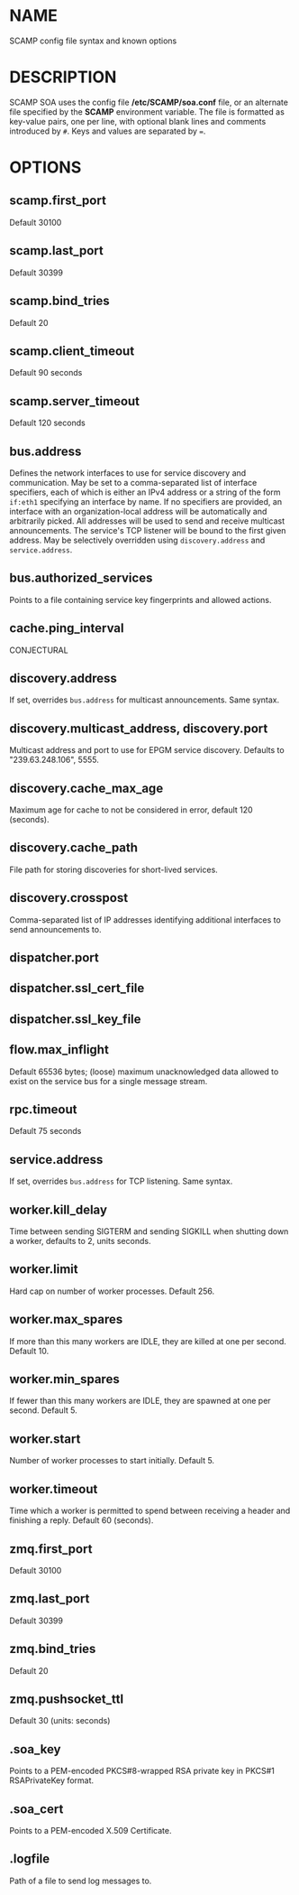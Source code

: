 # NAME

SCAMP config file syntax and known options

# DESCRIPTION

SCAMP SOA uses the config file **/etc/SCAMP/soa.conf** file, or an
alternate file specified by the **SCAMP** environment variable.  The file is
formatted as key-value pairs, one per line, with optional blank lines and
comments introduced by `#`.  Keys and values are separated by `=`.

# OPTIONS

## scamp.first\_port

Default 30100

## scamp.last\_port

Default 30399

## scamp.bind\_tries

Default 20

## scamp.client\_timeout

Default 90 seconds

## scamp.server\_timeout

Default 120 seconds

## bus.address

Defines the network interfaces to use for service discovery and communication.
May be set to a comma-separated list of interface specifiers, each of which
is either an IPv4 address or a string of the form `if:eth1` specifying an
interface by name.  If no specifiers are provided, an interface with an
organization-local address will be automatically and arbitrarily picked.
All addresses will be used to send and receive multicast announcements.  The
service's TCP listener will be bound to the first given address.  May be
selectively overridden using `discovery.address` and `service.address`.

## bus.authorized\_services

Points to a file containing service key fingerprints and allowed actions.

## cache.ping\_interval

CONJECTURAL

## discovery.address

If set, overrides `bus.address` for multicast announcements.  Same syntax.

## discovery.multicast\_address, discovery.port

Multicast address and port to use for EPGM service discovery.  Defaults to
"239.63.248.106", 5555.

## discovery.cache\_max\_age

Maximum age for cache to not be considered in error, default 120 (seconds).

## discovery.cache\_path

File path for storing discoveries for short-lived services.

## discovery.crosspost

Comma-separated list of IP addresses identifying additional interfaces to send announcements to.

## dispatcher.port

## dispatcher.ssl\_cert\_file

## dispatcher.ssl\_key\_file

## flow.max\_inflight

Default 65536 bytes; (loose) maximum unacknowledged data allowed to exist on
the service bus for a single message stream.

## rpc.timeout

Default 75 seconds

## service.address

If set, overrides `bus.address` for TCP listening.  Same syntax.

## worker.kill\_delay

Time between sending SIGTERM and sending SIGKILL when shutting down a worker,
defaults to 2, units seconds.

## worker.limit

Hard cap on number of worker processes.  Default 256.

## worker.max\_spares

If more than this many workers are IDLE, they are killed at one per second.
Default 10.

## worker.min\_spares

If fewer than this many workers are IDLE, they are spawned at one per second.
Default 5.

## worker.start

Number of worker processes to start initially.  Default 5.

## worker.timeout

Time which a worker is permitted to spend between receiving a header and
finishing a reply.  Default 60 (seconds).

## zmq.first\_port

Default 30100

## zmq.last\_port

Default 30399

## zmq.bind\_tries

Default 20

## zmq.pushsocket\_ttl

Default 30 (units: seconds)

## <name>.soa\_key

Points to a PEM-encoded PKCS#8-wrapped RSA private key in PKCS#1 RSAPrivateKey format.

## <name>.soa\_cert

Points to a PEM-encoded X.509 Certificate.

## <name>.logfile

Path of a file to send log messages to.
